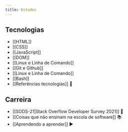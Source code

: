 ```yaml
---
title: Estudos
---
```


## Tecnologias
- [[HTML]]
- [[CSS]]
- [[JavaScript]]
- [[DOM]]
- [[Linux e Linha de Comando]]
- [[Git e Github]]
- [[Linux e Linha de Comando]]
- [[Bash]]
- [[Referências tecnologias]] 🔗

## Carreira
- [[SODS-21|Stack Overflow Developer Survey 2021]] 🔗
- [[Coisas que não ensinam na escola de software]] 📚
- [[Aprendendo a aprender]] ▶️